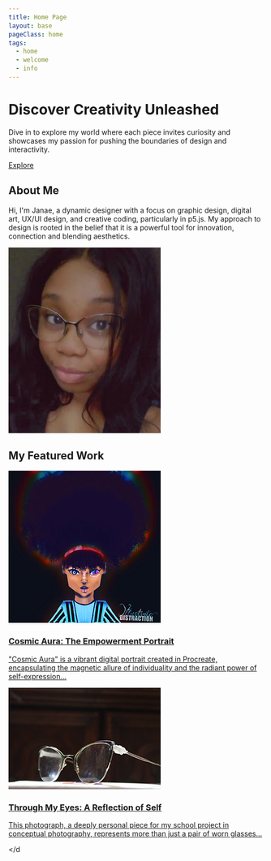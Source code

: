 ```yaml
---
title: Home Page
layout: base
pageClass: home
tags:
  - home
  - welcome
  - info
---
```


  </div>
  <div class="hero-section">
      <h1>Discover Creativity Unleashed</h1>
      <p>Dive in to explore my world where each piece invites curiosity and showcases my passion for pushing the boundaries of design and interactivity.</p>
      <div class="navigation-buttons">
          <a href="/explore" class="back-button">Explore</a>
      </div>
  </div>
</header>

<main>
  <section class="about">
<div class="about-container">
  <div class="about-text">
      <h2>About Me</h2>
      <p> Hi, I'm Janae, a dynamic designer with a focus on graphic design, digital art, UX/UI design, and creative coding, particularly in p5.js. My approach to design is rooted in the belief that it is a powerful tool for innovation, connection and blending aesthetics.</p>
  </div>
  <div class="about-img">
      <img src="images/Janae.jpg" alt="About Me">
  </div>
</div>
</section>

<section class="featured-work">
    <h2>My Featured Work</h2>
    <div class="card-container">
        <!-- Card 1 -->
        <a href="cosmicsura.html" class="card-link">
            <div class="card">
                <img src="images/Hair-Is-Her-Superpower copy.jpg" alt="Cosmic Aura: The Empowerment Portrait" class="card-image">
                <div class="card-info">
                    <h3 class="card-title">Cosmic Aura: The Empowerment Portrait</h3>
                    <p class="card-description">"Cosmic Aura" is a vibrant digital portrait created in Procreate, encapsulating the magnetic allure of individuality and the radiant power of self-expression...</p>
                </div>
            </div>
        </a>
        <!-- Card 2 -->
        <a href="throughmyeyes.html" class="card-link">
            <div class="card">
                <img src="images/self-portrait copy.jpg" alt="Through My Eyes: A Reflection of Self" class="card-image">
                <div class="card-info">
                    <h3 class="card-title">Through My Eyes: A Reflection of Self</h3>
                    <p class="card-description">This photograph, a deeply personal piece for my school project in conceptual photography, represents more than just a pair of worn glasses...</p>
                </div>
            </div>
        </a>
    </div>
</section>
    
</div>
    
</d
